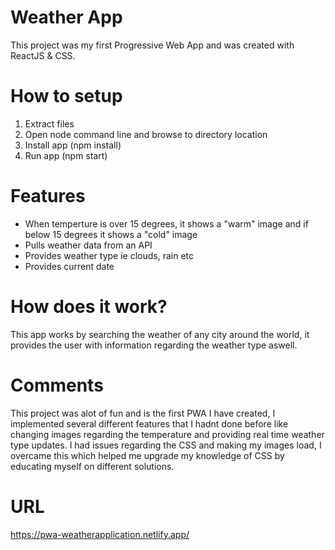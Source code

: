 # Weather App

This project was my first Progressive Web App and was created with ReactJS & CSS.

# How to setup

1. Extract files
2. Open node command line and browse to directory location
3. Install app (npm install)
4. Run app (npm start)

# Features

* When temperture is over 15 degrees, it shows a "warm" image and if below 15 degrees it shows a "cold" image
* Pulls weather data from an API
* Provides weather type ie clouds, rain etc
* Provides current date


# How does it work?

This app works by searching the weather of any city around the world, it provides the user with information regarding the weather type aswell.

# Comments

This project was alot of fun and is the first PWA I have created, I implemented several different features that I hadnt done before like changing images regarding the temperature and providing real time weather type updates. I had issues regarding the CSS and making my images load, I overcame this which helped me upgrade my knowledge of CSS by educating myself on different solutions. 

# URL
https://pwa-weatherapplication.netlify.app/

